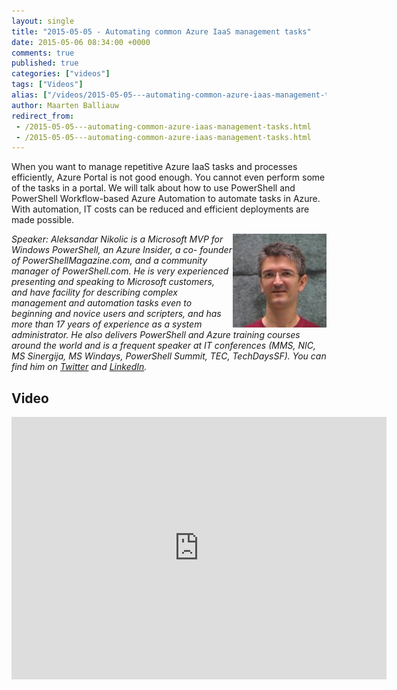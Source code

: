 ```yaml
---
layout: single
title: "2015-05-05 - Automating common Azure IaaS management tasks"
date: 2015-05-06 08:34:00 +0000
comments: true
published: true
categories: ["videos"]
tags: ["Videos"]
alias: ["/videos/2015-05-05---automating-common-azure-iaas-management-tasks"]
author: Maarten Balliauw
redirect_from:
 - /2015-05-05---automating-common-azure-iaas-management-tasks.html
 - /2015-05-05---automating-common-azure-iaas-management-tasks.html
---
```


<p>When you want to manage repetitive Azure IaaS tasks and processes efficiently, Azure Portal is not good enough. You cannot even perform some of the tasks in a portal. We will talk about how to use PowerShell and PowerShell Workflow-based Azure Automation to automate tasks in Azure. With automation, IT costs can be reduced and efficient deployments are made possible.</p>
<p><em><img src="/assets/media/speakers/aleksandar-nikolic.jpg" alt="" align="right" width="150" height="150">Speaker:&nbsp;</em><i>Aleksandar Nikolic is a Microsoft MVP for Windows PowerShell, an Azure Insider, a co- founder of PowerShellMagazine.com, and a community manager of PowerShell.com. He is very experienced presenting and speaking to Microsoft customers, and have facility for describing complex management and automation tasks even to beginning and novice users and scripters, and has more than 17 years of experience as a system administrator. He also delivers PowerShell and Azure training courses around the world and is a frequent speaker at IT conferences (MMS, NIC, MS Sinergija, MS Windays, PowerShell Summit, TEC, TechDaysSF). You can find him on&nbsp;<a href="https://twitter.com/alexandair">Twitter</a>&nbsp;and&nbsp;<a href="http://www.linkedin.com/in/alexandair">LinkedIn</a>.</i></p>

<h2>Video</h2>
<div>
				
				
				
<iframe width="600" height="420" src="https://www.youtube.com/embed/dXYUv_6sy-c?hd=1" frameborder="0" allowfullscreen=""></iframe>
				
</div>








